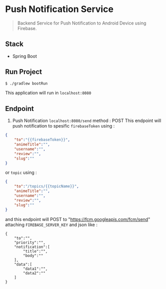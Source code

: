# Push Notification Service
>Backend Service for Push Notification to Android Device using Firebase.
 
## Stack
- Spring Boot

## Run Project
``` bash
$ ./gradlew bootRun
```
This application will run in `localhost:8080`

## Endpoint 
1. Push Notification
`localhost:8080/send`
method  : POST
This endpoint will push notification to spesific `firebaseToken` using :
```json
{
	"to":"{{firebaseToken}}",
	"animeTitle":"",
	"username":"",
	"review":"",
	"slug":""
}
```
or `topic` using :
```json
{
	"to":"/topics/{{topicName}}",
	"animeTitle":"",
	"username":"",
	"review":"",
	"slug":""
}
```
and this endpoint will POST to "https://fcm.googleapis.com/fcm/send" attaching `FIREBASE_SERVER_KEY` and json like :
```
{
	"to":"",
	"priority":"",
	"notification":[
	    "title":"",
	    "body":""
	],
	"data":[
	    "data1":"",
	    "data2":""
	]
}
```